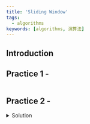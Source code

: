 ```yaml
---
title: 'Sliding Window'
tags:
  - algorithms
keywords: [algorithms, 演算法]
---
```



## Introduction

## Practice 1 - 

```js
```

## Practice 2 - 

<details>
  <summary>Solution</summary>

  ```js
  ```
</details>


